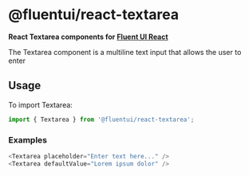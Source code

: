 # @fluentui/react-textarea

**React Textarea components for [Fluent UI React](https://developer.microsoft.com/en-us/fluentui)**

The Textarea component is a multiline text input that allows the user to enter

## Usage

To import Textarea:

```js
import { Textarea } from '@fluentui/react-textarea';
```

### Examples

```js
<Textarea placeholder="Enter text here..." />
<Textarea defaultValue="Lorem ipsum dolor" />
```
